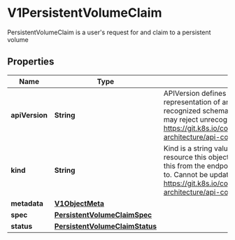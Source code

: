 

# V1PersistentVolumeClaim

PersistentVolumeClaim is a user's request for and claim to a persistent volume
## Properties

Name | Type | Description | Notes
------------ | ------------- | ------------- | -------------
**apiVersion** | **String** | APIVersion defines the versioned schema of this representation of an object. Servers should convert recognized schemas to the latest internal value, and may reject unrecognized values. More info: https://git.k8s.io/community/contributors/devel/sig-architecture/api-conventions.md#resources |  [optional]
**kind** | **String** | Kind is a string value representing the REST resource this object represents. Servers may infer this from the endpoint the client submits requests to. Cannot be updated. In CamelCase. More info: https://git.k8s.io/community/contributors/devel/sig-architecture/api-conventions.md#types-kinds |  [optional]
**metadata** | [**V1ObjectMeta**](V1ObjectMeta.md) |  |  [optional]
**spec** | [**PersistentVolumeClaimSpec**](PersistentVolumeClaimSpec.md) |  |  [optional]
**status** | [**PersistentVolumeClaimStatus**](PersistentVolumeClaimStatus.md) |  |  [optional]




